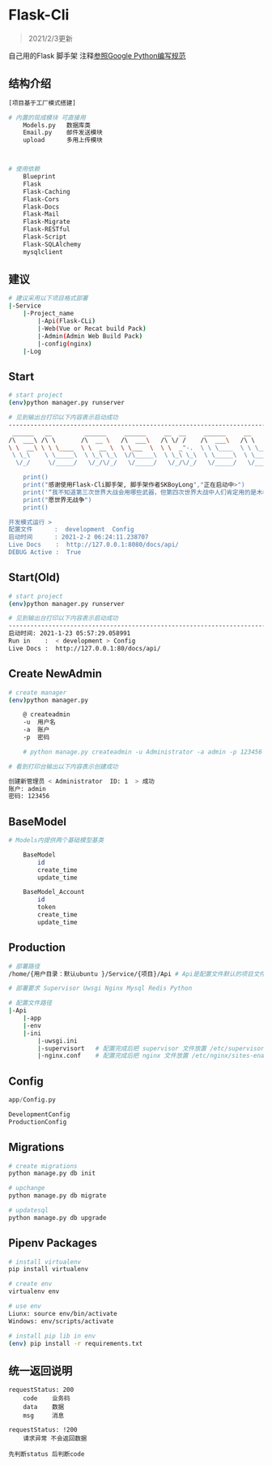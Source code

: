 # Flask-Cli

> 2021/2/3更新

自己用的Flask 脚手架 注释[参照Google Python编写规范](https://zh-google-styleguide.readthedocs.io/en/latest/google-python-styleguide/python_style_rules/#comments)


## 结构介绍
``` sh
[项目基于工厂模式搭建]

# 内置的现成模块 可直接用
    Models.py   数据库类
    Email.py    邮件发送模块
    upload      多用上传模块



# 使用依赖
    Blueprint
    Flask
    Flask-Caching   
    Flask-Cors      
    Flask-Docs      
    Flask-Mail      
    Flask-Migrate   
    Flask-RESTful   
    Flask-Script    
    Flask-SQLAlchemy
    mysqlclient
```

## 建议
``` sh
# 建议采用以下项目格式部署
|-Service
    |-Project_name
        |-Api(Flask-CLi)
        |-Web(Vue or Recat build Pack)
        |-Admin(Admin Web Build Pack)
        |-config(nginx)
    |-Log
```

## Start
``` sh
# start project
(env)python manager.py runserver

# 见到输出台打印以下内容表示启动成功
------------------------------------------------------------------------------------------------------------------------
 ______   __         ______     ______     __  __     ______     __         __
/\  ___\ /\ \       /\  __ \   /\  ___\   /\ \/ /    /\  ___\   /\ \       /\ \
\ \  __\ \ \ \____  \ \  __ \  \ \___  \  \ \  _"-.  \ \ \____  \ \ \____  \ \ \
 \ \_\    \ \_____\  \ \_\ \_\  \/\_____\  \ \_\ \_\  \ \_____\  \ \_____\  \ \_\ 
  \/_/     \/_____/   \/_/\/_/   \/_____/   \/_/\/_/   \/_____/   \/_____/   \/_/

    print()
    print("感谢使用Flask-Cli脚手架, 脚手架作者SKBoyLong","正在启动中>")
    print('“我不知道第三次世界大战会用哪些武器，但第四次世界大战中人们肯定用的是木棍和石块。” ——阿尔伯特·爱因斯坦 (出自Alice Calaprice所著《The New Quotable Einstein》)')
    print("愿世界无战争")
    print()

开发模式运行 >
配置文件      :  development  Config
启动时间      : 2021-2-2 06:24:11.238707
Live Docs    :  http://127.0.0.1:8080/docs/api/
DEBUG Active :  True

```

## Start(Old)
``` sh
# start project
(env)python manager.py runserver

# 见到输出台打印以下内容表示启动成功
---------------------------------------------------------------------------------------------
启动时间: 2021-1-23 05:57:29.058991
Run in    :  < development > Config
Live Docs :  http://127.0.0.1:80/docs/api/
```


## Create NewAdmin
``` sh
# create manager
(env)python manager.py

    @ createadmin
    -u  用户名
    -a  账户
    -p  密码

    # python manage.py createadmin -u Administrator -a admin -p 123456 

# 看到打印台输出以下内容表示创建成功

创建新管理员 < Administrator  ID: 1  > 成功
账户: admin
密码: 123456

```

## BaseModel
``` sh
# Models内提供两个基础模型基类

    BaseModel
        id
        create_time
        update_time

    BaseModel_Account
        id
        token
        create_time
        update_time

```

## Production
``` sh
# 部署路径
/home/{用户目录：默认ubuntu }/Service/{项目}/Api # Api是配置文件默认的项目文件夹名

# 部署要求 Supervisor Uwsgi Nginx Mysql Redis Python

# 配置文件路径
|-Api
    |-app
    |-env
    |-ini
        |-uwsgi.ini
        |-supervisort   # 配置完成后把 supervisor 文件放置 /etc/supervisor/conf.d/
        |-nginx.conf    # 配置完成后把 nginx 文件放置 /etc/nginx/sites-enabled/
```

## Config
``` python
app/Config.py

DevelopmentConfig
ProductionConfig
```

## Migrations

``` sh
# create migrations
python manage.py db init

# upchange
python manage.py db migrate

# updatesql
python manage.py db upgrade
```

## Pipenv Packages

``` sh
# install virtualenv
pip install virtualenv

# create env
virtualenv env

# use env
Liunx: source env/bin/activate
Windows: env/scripts/activate

# install pip lib in env
(env) pip install -r requirements.txt
```

## 统一返回说明

    requestStatus: 200
        code    业务码
        data    数据
        msg     消息
    
    requestStatus: !200
        请求异常 不会返回数据
    
    先判断status 后判断code
